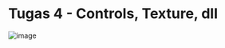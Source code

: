 # Tugas 4 - Controls, Texture, dll

![image](https://user-images.githubusercontent.com/90237196/139874403-5caea3a6-74f1-4683-9c5a-0efb3ad8791f.png)
